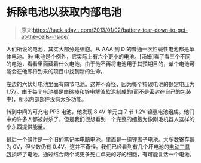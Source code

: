 # 拆除电池以获取内部电池

> 原文:[https://hack aday . com/2013/01/02/battery-tear-down-to-get-at-the-cells-inside/](https://hackaday.com/2013/01/02/battery-teardown-to-get-at-the-cells-inside/)

人们所说的电池，其实大部分是细胞。从 AAA 到 D 的普通一次性碱性电池都是单体电池。9v 电池是个例外，它实际上有六个更小的电池。[汤姆]看了看三个不同的电池，看看里面藏着什么电池。由于他不再将电池用于其预期目的，单个电池可能会在他即将到来的项目中找到新的生命。

左边的六伏灯电池里面有四节电池。这并不奇怪，因为每个锌碳电池的额定电压为 1.5V。由于每个电池都是由碳棒和锌电解液软泥制成的(而不是密封在自己的包装中)，所以内部部件没有太多功能。

转到中间的可充电 PP3 电池，他发现 8.4V 单元由 7 节 1.2V 镍氢电池组成。他们中的许多人都被射杀了，但是我们很想看到一个完整的细胞为像刚毛机器人这样的小东西提供能量。

最后一个组件是一个旧的笔记本电脑电池。里面是一组锂离子电池。大多数寄存器为 0V，但少数仍有 0.4V。这并不奇怪。我们已经看到有几个坏电池的[电动工具包](http://hackaday.com/2010/01/12/makita-battery-pack-repair/)损坏了电池。通过结合两个或更多死亡单元的好的细胞，有可能复活一个电池。